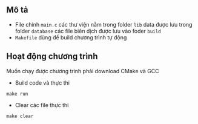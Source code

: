 ## Mô tả
- File chính `main.c` các thư viện nằm trong folder `lib` data được lưu trong folder `database` các file biên dịch được lưu vào foder `build`
- `Makefile` dùng để build chương trình tự động

## Hoạt động chương trình

Muốn chạy được chương trình phải download CMake và GCC 

- Build code và thực thi
```
make run
```
- Clear các file thực thi
```
make clear
```